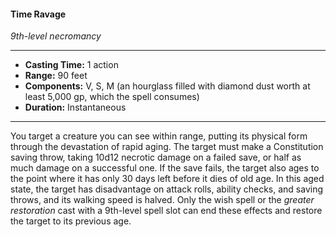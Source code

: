 #### Time Ravage
*9th-level necromancy*
___
- **Casting Time:** 1 action
- **Range:** 90 feet
- **Components:** V, S, M (an hourglass filled with diamond dust worth at least 5,000 gp, which the spell consumes)
- **Duration:** Instantaneous
---
You target a creature you can see within range, putting its physical form through the devastation of rapid aging. The target must make a Constitution saving throw, taking 10d12 necrotic damage on a failed save, or half as much damage on a successful one. If the save fails, the target also ages to the point where it has only 30 days left before it dies of old age. In this aged state, the target has disadvantage on attack rolls, ability checks, and saving throws, and its walking speed is halved. Only the wish spell or the *greater restoration* cast with a 9th-level spell slot can end these effects and restore the target to its previous age.